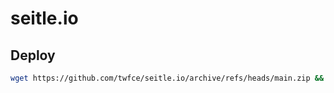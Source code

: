 # seitle.io

## Deploy

```bash
wget https://github.com/twfce/seitle.io/archive/refs/heads/main.zip && unzip main.zip && mv seitle.io-main seitle.io && rm main.zip
```